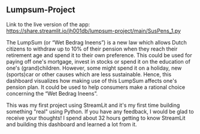 ## Lumpsum-Project

Link to the live version of the app: https://share.streamlit.io/jh001db/lumpsum-project/main/SusPens_1.py

The LumpSum (or “Wet Bedrag Ineens”) is a new law which allows Dutch citizens to withdraw up to 10% of their pension when they reach their retirement age and spend it to their own preference. This could be used for paying off one's mortgage, invest in stocks or spend it on the education of one's (grand)children. However, some might spend it on a holiday, new (sports)car or other causes which are less sustainable. Hence, this dashboard visualizes how making use of this LumpSum affects one's pension plan. It could be used to help consumers make a rational choice concerning the “Wet Bedrag Ineens”.

This was my first project using StreamLit and it's my first time building something "real" using Python. If you have any feedback, I would be glad to receive your thoughts! I spend about 32 hours getting to know StreamLit and building this dashboard and learned a lot from it.
